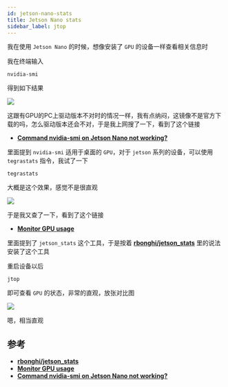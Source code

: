 ```yaml
---
id: jetson-nano-stats
title: Jetson Nano stats
sidebar_label: jtop
---
```


我在使用 `Jetson Nano` 的时候，想像安装了 `GPU` 的设备一样查看相关信息时

我在终端输入

``` shell
nvidia-smi
```

得到如下结果

![](https://pictures-1304295136.cos.ap-guangzhou.myqcloud.com/screenshot/jeston/nano/nvidia-smi-not-found.png)

这跟有GPU的PC上驱动版本不对时的情况一样，我有点纳闷，这镜像不是官方下载的吗，怎么驱动版本还会不对，于是我上网搜了一下，看到了这个链接

- **[Command nvidia-smi on Jetson Nano not working?](https://forums.developer.nvidia.com/t/command-nvidia-smi-on-jetson-nano-not-working/119702)**

里面提到 `nvidia-smi` 适用于桌面的 `GPU`，对于 `jetson` 系列的设备，可以使用 `tegrastats` 指令，我试了一下

```
tegrastats
```

大概是这个效果，感觉不是很直观

![](https://pictures-1304295136.cos.ap-guangzhou.myqcloud.com/screenshot/jeston/nano/jetson-nano-tegrastats.png)

于是我又查了一下，看到了这个链接

- **[Monitor GPU usage](https://forums.developer.nvidia.com/t/monitor-gpu-usage/72250)**

里面提到了 `jetson_stats` 这个工具，于是按着 **[rbonghi/jetson_stats](https://github.com/rbonghi/jetson_stats)** 里的说法安装了这个工具

重启设备以后

```
jtop
```

即可查看 `GPU` 的状态，非常的直观，放张对比图

![](https://pictures-1304295136.cos.ap-guangzhou.myqcloud.com/screenshot/jeston/nano/jetson-nano-jtop.png)

嗯，相当直观

## 参考
- **[rbonghi/jetson_stats](https://github.com/rbonghi/jetson_stats)**
- **[Monitor GPU usage](https://forums.developer.nvidia.com/t/monitor-gpu-usage/72250)**
- **[Command nvidia-smi on Jetson Nano not working?](https://forums.developer.nvidia.com/t/command-nvidia-smi-on-jetson-nano-not-working/119702)**